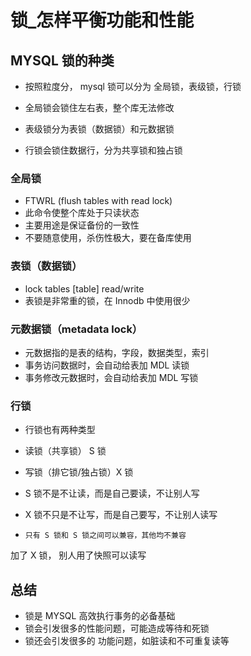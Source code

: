 # 锁\_怎样平衡功能和性能

## MYSQL 锁的种类

- 按照粒度分， mysql 锁可以分为 全局锁，表级锁，行锁

- 全局锁会锁住左右表，整个库无法修改
- 表级锁分为表锁（数据锁）和元数据锁
- 行锁会锁住数据行，分为共享锁和独占锁

### 全局锁

- FTWRL (flush tables with read lock)
- 此命令使整个库处于只读状态
- 主要用途是保证备份的一致性
- 不要随意使用，杀伤性极大，要在备库使用

### 表锁（数据锁）

- lock tables [table] read/write
- 表锁是非常重的锁，在 Innodb 中使用很少

### 元数据锁（metadata lock）

- 元数据指的是表的结构，字段，数据类型，索引
- 事务访问数据时，会自动给表加 MDL 读锁
- 事务修改元数据时，会自动给表加 MDL 写锁

### 行锁

- 行锁也有两种类型
- 读锁（共享锁） S 锁
- 写锁（排它锁/独占锁）X 锁

- S 锁不是不让读，而是自己要读，不让别人写
- X 锁不只是不让写，而是自己要写，不让别人读写
- `只有 S 锁和 S 锁之间可以兼容，其他均不兼容`

加了 X 锁，
别人用了快照可以读写

## 总结

- 锁是 MYSQL 高效执行事务的必备基础
- 锁会引发很多的性能问题，可能造成等待和死锁
- 锁还会引发很多的 功能问题，如脏读和不可重复读等
